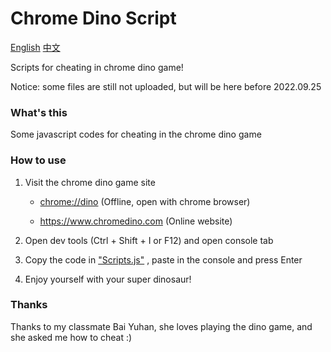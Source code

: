 # Chrome Dino Script

[English](https://github.com/georgel2020/ChromeDinoScript/blob/main/README.md) [中文](https://github.com/georgel2020/ChromeDinoScript/blob/main/README-cn.md)

Scripts for cheating in chrome dino game! 

Notice: some files are still not uploaded, but will be here before 2022.09.25

### What's this

Some javascript codes for cheating in the chrome dino game

### How to use

1. Visit the chrome dino game site

    - <chrome://dino> (Offline, open with chrome browser)

    - <https://www.chromedino.com> (Online website)

2. Open dev tools (Ctrl + Shift + I or F12) and open console tab

4. Copy the code in ["Scripts.js"](https://github.com/georgel2020/ChromeDinoScript/blob/main/Scripts.js) , paste in the console and press Enter

6. Enjoy yourself with your super dinosaur! 

### Thanks

Thanks to my classmate Bai Yuhan, she loves playing the dino game, and she asked me how to cheat :)
